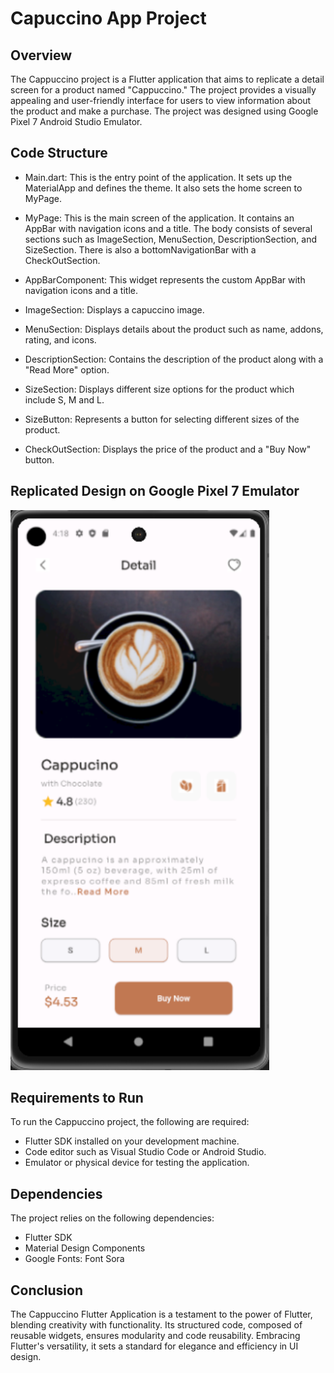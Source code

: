 # Capuccino App Project

## Overview
The Cappuccino project is a Flutter application that aims to replicate a detail screen for a product named "Cappuccino." The project provides a visually appealing and user-friendly interface for users to view information about the product and make a purchase. The project was designed using Google Pixel 7 Android Studio Emulator.

## Code Structure
- Main.dart: This is the entry point of the application. It sets up the MaterialApp and defines the theme. It also sets the home screen to MyPage.

- MyPage: This is the main screen of the application. It contains an AppBar with navigation icons and a title. The body consists of several sections such as ImageSection, MenuSection, DescriptionSection, and SizeSection. There is also a bottomNavigationBar with a CheckOutSection.

- AppBarComponent: This widget represents the custom AppBar with navigation icons and a title.

- ImageSection: Displays a capuccino image.

- MenuSection: Displays details about the product such as name, addons, rating, and icons.

- DescriptionSection: Contains the description of the product along with a "Read More" option.

- SizeSection: Displays different size options for the product which include S, M and L.

- SizeButton: Represents a button for selecting different sizes of the product.

- CheckOutSection: Displays the price of the product and a "Buy Now" button.


## Replicated Design on Google Pixel 7 Emulator
 <img width="414" alt="Project Capuccino" src="image\Cappucino Pixel 7.png">



## Requirements to Run
To run the Cappuccino project, the following are required:
- Flutter SDK installed on your development machine.
- Code editor such as Visual Studio Code or Android Studio.
- Emulator or physical device for testing the application.

## Dependencies
The project relies on the following dependencies:
- Flutter SDK
- Material Design Components
- Google Fonts: Font Sora


## Conclusion
The Cappuccino Flutter Application is a testament to the power of Flutter, blending creativity with functionality. Its structured code, composed of reusable widgets, ensures modularity and code reusability. Embracing Flutter's versatility, it sets a standard for elegance and efficiency in UI design.